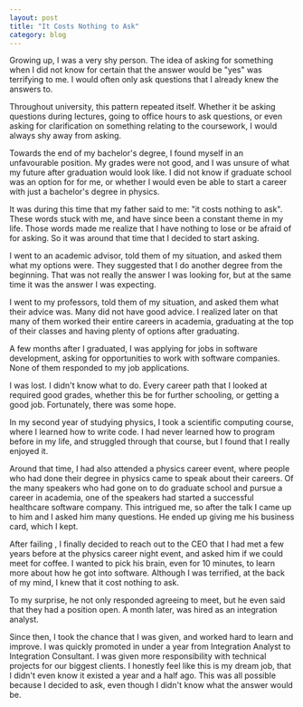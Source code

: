 ```yaml
---
layout: post
title: "It Costs Nothing to Ask"
category: blog
---
```


Growing up, I was a very shy person. The idea of asking for something when I did not know for certain that the answer would be "yes" was terrifying to me. I would often only ask questions that I already knew the answers to.

Throughout university, this pattern repeated itself. Whether it be asking questions during lectures, going to office hours to ask questions, or even asking for clarification on something relating to the coursework, I would always shy away from asking.

Towards the end of my bachelor's degree, I found myself in an unfavourable position. My grades were not good, and I was unsure of what my future after graduation would look like. I did not know if graduate school was an option for for me, or whether I would even be able to start a career with just a bachelor's degree in physics.

It was during this time that my father said to me: "it costs nothing to ask". These words stuck with me, and have since been a constant theme in my life. Those words made me realize that I have nothing to lose or be afraid of for asking. So it was around that time that I decided to start asking.

I went to an academic advisor, told them of my situation, and asked them what my options were. They suggested that I do another degree from the beginning. That was not really the answer I was looking for, but at the same time it was the answer I was expecting.

I went to my professors, told them of my situation, and asked them what their advice was. Many did not have good advice. I realized later on that many of them worked their entire careers in academia, graduating at the top of their classes and having plenty of options after graduating.

A few months after I graduated, I was applying for jobs in software development, asking for opportunities to work with software companies. None of them responded to my job applications.

I was lost. I didn't know what to do. Every career path that I looked at required good grades, whether this be for further schooling, or getting a good job. Fortunately, there was some hope.

In my second year of studying physics, I took a scientific computing course, where I learned how to write code. I had never learned how to program before in my life, and struggled through that course, but I found that I really enjoyed it.

Around that time, I had also attended a physics career event, where people who had done their degree in physics came to speak about their careers. Of the many speakers who had gone on to do graduate school and pursue a career in academia, one of the speakers had started a successful healthcare software company. This intrigued me, so after the talk I came up to him and I asked him many questions. He ended up giving me his business card, which I kept.

After failing , I finally decided to reach out to the CEO that I had met a few years before at the physics career night event, and asked him if we could meet for coffee. I wanted to pick his brain, even for 10 minutes, to learn more about how he got into software. Although I was terrified, at the back of my mind, I knew that it cost nothing to ask.

To my surprise, he not only responded agreeing to meet, but he even said that they had a position open. A month later, was hired as an integration analyst.

Since then, I took the chance that I was given, and worked hard to learn and improve. I was quickly promoted in under a year from Integration Analyst to Integration Consultant. I was given more responsibility with technical projects for our biggest clients. I honestly feel like this is my dream job, that I didn't even know it existed a year and a half ago. This was all possible because I decided to ask, even though I didn't know what the answer would be.
